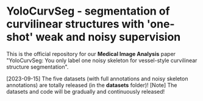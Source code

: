 # YoloCurvSeg - segmentation of curvilinear structures with 'one-shot' weak and noisy supervision

This is the official repository for our **Medical Image Analysis** paper "YoloCurvSeg: You only label one noisy skeleton for vessel-style curvilinear structure segmentation".

[2023-09-15] The five datasets (with full annotations and noisy skeleton annotations) are totally released (in the **datasets** folder)! 
[Note] The datasets and code will be gradually and continuously released!
